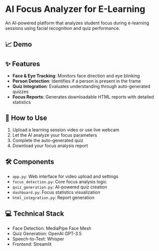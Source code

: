 # AI Focus Analyzer for E-Learning

An AI-powered platform that analyzes student focus during e-learning sessions using facial recognition and quiz performance.

## 📈 Demo



## ✨ Features

- **Face & Eye Tracking**: Monitors face direction and eye blinking
- **Person Detection**: Identifies if a person is present in the frame
- **Quiz Integration**: Evaluates understanding through auto-generated quizzes
- **Focus Reports**: Generates downloadable HTML reports with detailed statistics

## 🚀 How to Use

1. Upload a learning session video or use live webcam
2. Let the AI analyze your focus parameters
3. Complete the auto-generated quiz
4. Download your focus analysis report

## 🛠️ Components

- `app.py`: Web interface for video upload and settings
- `focus_detection.py`: Core focus analysis logic
- `quiz_generation.py`: AI-powered quiz creation
- `dashboard.py`: Focus statistics visualization
- `html_integration.py`: Report generation

## 💻 Technical Stack

- Face Detection: MediaPipe Face Mesh
- Quiz Generation: OpenAI GPT-3.5
- Speech-to-Text: Whisper
- Frontend: Streamlit